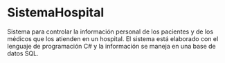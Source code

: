 # SistemaHospital
Sistema para controlar la información personal de los pacientes y de los médicos que los atienden en un hospital. El sistema está elaborado con el lenguaje de programación C# y la información se maneja en una base de datos SQL.
